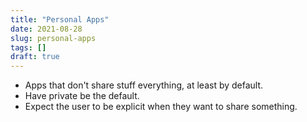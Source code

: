 ```yaml
---
title: "Personal Apps"
date: 2021-08-28
slug: personal-apps
tags: []
draft: true
---
```


- Apps that don't share stuff everything, at least by default.
- Have private be the default.
- Expect the user to be explicit when they want to share something.

